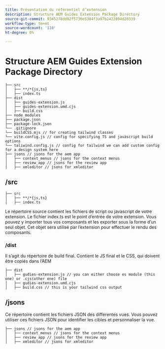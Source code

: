 ```yaml
---
title: Présentation du référentiel d’extension
description: Structure AEM Guides Extension Package Directory
source-git-commit: 9345278dd02f5736e5384f3a97b2422894d20339
workflow-type: tm+mt
source-wordcount: '110'
ht-degree: 0%

---
```



# Structure AEM Guides Extension Package Directory

```text
├── src
│   ├── **/*{js,ts}
│   ├── index.ts
├── dist
│   ├── guides-extension.js
│   ├── guides-extension.umd.cjs
│   ├── build.css
├── node_modules
├── package.json
├── package-lock.json 
└── .gitignore
└── buildCSS.mjs // for creating tailwind classes
└── vite.config.js // config for specifying TS and javascript build options
└── taliwind.config.js // config for tailwind we can add custom config for a design system here
├── jsons // jsons for the aem app
│   ├── context_menus // jsons for the context menus
│   ├── review_app // jsons for the review app
│   ├── xmleditor // jsons for xmleditor
```

## /src

```text
├── src
│   ├── **/*{js,ts}
│   ├── index.ts
```

Le répertoire source contient les fichiers de script ou javascript de votre extension. Le fichier index.ts est le point d’entrée de votre extension. Vous pouvez y importer tous vos composants et les exporter sous la forme d’un seul objet. Cet objet sera utilisé par l’extension pour effectuer le rendu des composants.

### /dist

Il s’agit du répertoire de build final. Contient le JS final et le CSS, qui doivent être copiés dans l’AEM

```test
├── dist
│   ├── gudies-extension.js // you can either choose es module (this one) or .cjs(other one) file
│   ├── gudies-extension.umd.cjs
│   ├── build.css // this is your tailwind css output
```

## /jsons

Ce répertoire contient les fichiers JSON des différentes vues. Vous pouvez utiliser ces fichiers JSON pour identifier les cibles et personnaliser la vue.

```text
├── jsons // jsons for the aem app
│   ├── context_menus // jsons for the context menus
│   ├── review_app // jsons for the review app
│   ├── xmleditor // jsons for xmleditor
```
